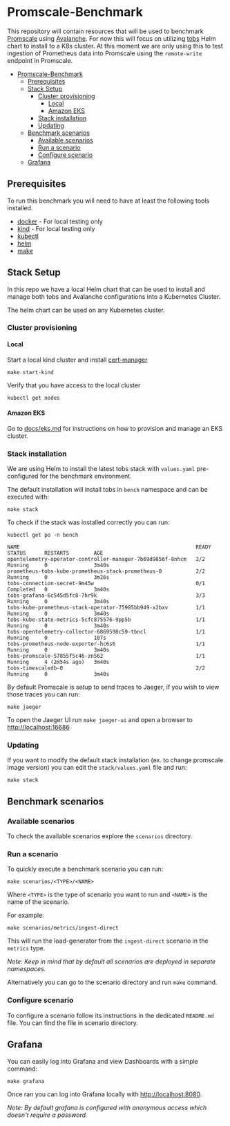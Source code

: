 # Promscale-Benchmark

This repository will contain resources that will be used to benchmark
[Promscale](https://github.com/timescale/promscale) using [Avalanche](https://github.com/prometheus-community/avalanche).
For now this will focus on utilizing [tobs](https://github.com/timescale/tobs)
Helm chart to install to a K8s cluster. At this moment we are only using this
to test ingestion of Prometheus data into Promscale using the `remote-write`
endpoint in Promscale.

- [Promscale-Benchmark](#promscale-benchmark)
  - [Prerequisites](#prerequisites)
  - [Stack Setup](#stack-setup)
    - [Cluster provisioning](#cluster-provisioning)
      - [Local](#local)
      - [Amazon EKS](#amazon-eks)
    - [Stack installation](#stack-installation)
    - [Updating](#updating)
  - [Benchmark scenarios](#benchmark-scenarios)
    - [Available scenarios](#available-scenarios)
    - [Run a scenario](#run-a-scenario)
    - [Configure scenario](#configure-scenario)
  - [Grafana](#grafana)

## Prerequisites

To run this benchmark you will need to have at least the following tools installed.

* [docker](https://www.docker.com/) - For local testing only
* [kind](https://kind.sigs.k8s.io/) - For local testing only
* [kubectl](https://kubernetes.io/docs/tasks/tools/#kubectl)
* [helm](https://helm.sh)
* [make](https://www.gnu.org/software/make/)

## Stack Setup

In this repo we have a local Helm chart that can be used to install and manage
both tobs and Avalanche configurations into a Kubernetes Cluster.

The helm chart can be used on any Kubernetes cluster.

### Cluster provisioning

#### Local

Start a local kind cluster and install [cert-manager](https://cert-manager.io/)

```shell
make start-kind
```

Verify that you have access to the local cluster

```shell
kubectl get nodes
```

#### Amazon EKS

Go to [docs/eks.md](docs/eks.md) for instructions on how to provision and manage an EKS cluster.

### Stack installation

We are using Helm to install the latest tobs stack with `values.yaml` pre-configured for
the benchmark environment.

The default installation will install tobs in `bench` namespace and can be executed with:

```shell
make stack
```

To check if the stack was installed correctly you can run:

```shell
kubectl get po -n bench

NAME                                                         READY   STATUS      RESTARTS        AGE
opentelemetry-operator-controller-manager-7b69d9856f-8nhcm   2/2     Running     0               3m40s
prometheus-tobs-kube-prometheus-stack-prometheus-0           2/2     Running     0               3m26s
tobs-connection-secret-9m45w                                 0/1     Completed   0               3m40s
tobs-grafana-6c545d5fc8-7hr9k                                3/3     Running     0               3m40s
tobs-kube-prometheus-stack-operator-75985bb949-x2bxv         1/1     Running     0               3m40s
tobs-kube-state-metrics-5cfc875576-9pp5b                     1/1     Running     0               3m40s
tobs-opentelemetry-collector-6869598c59-tbncl                1/1     Running     0               107s
tobs-prometheus-node-exporter-hc6s6                          1/1     Running     0               3m40s
tobs-promscale-57855f5c46-zn562                              1/1     Running     4 (2m54s ago)   3m40s
tobs-timescaledb-0                                           2/2     Running     0               3m40s
```

By default Promscale is setup to send traces to Jaeger, if you wish to view those
traces you can run:

```shell
make jaeger
```

To open the Jaeger UI run `make jaeger-ui` and open a browser to [http://localhost:16686](http://localhost:16686)

### Updating

If you want to modify the default stack installation (ex. to change promscale image version) you
can edit the `stack/values.yaml` file and run:

```
make stack
```

## Benchmark scenarios

### Available scenarios

To check the available scenarios explore the `scenarios` directory.

### Run a scenario

To quickly execute a benchmark scenario you can run:

```shell
make scenarios/<TYPE>/<NAME>
```

Where `<TYPE>` is the type of scenario you want to run and `<NAME>` is the name of the scenario.

For example:
```
make scenarios/metrics/ingest-direct
```

This will run the load-generator from the `ingest-direct` scenario in the `metrics` type.

_Note: Keep in mind that by default all scenarios are deployed in separate namespaces._

Alternatively you can go to the scenario directory and run `make` command.

### Configure scenario

To configure a scenario follow its instructions in the dedicated `README.md` file. You can find
the file in scenario directory.

## Grafana

You can easily log into Grafana and view Dashboards with a simple command:

```shell
make grafana
```

Once ran you can log into Grafana locally with [http://localhost:8080](https://localhost:8080).

_Note: By default grafana is configured with anonymous access which doesn't require a password._
